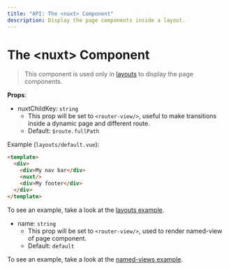 ```yaml
---
title: "API: The <nuxt> Component"
description: Display the page components inside a layout.
---
```


# The &lt;nuxt&gt; Component

> This component is used only in [layouts](/guide/views#layouts) to display the page components.

**Props**:
- nuxtChildKey: `string`
  - This prop will be set to `<router-view/>`, useful to make transitions inside a dynamic page and different route.
  - Default: `$route.fullPath`

Example (`layouts/default.vue`):

```html
<template>
  <div>
    <div>My nav bar</div>
    <nuxt/>
    <div>My footer</div>
  </div>
</template>
```

To see an example, take a look at the [layouts example](/examples/layouts).

- name: `string`
  - This prop will be set to `<router-view/>`, used to render named-view of page component.
  - Default: `default`

To see an example, take a look at the [named-views example](/examples/named-views).
